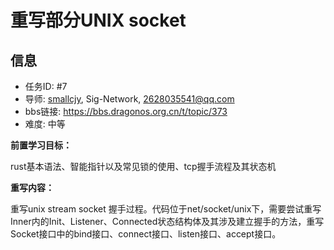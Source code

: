 # 重写部分UNIX socket

## 信息

- 任务ID: #7
- 导师: [smallcjy](https://github.com/smallcjy), Sig-Network, 2628035541@qq.com
- bbs链接: https://bbs.dragonos.org.cn/t/topic/373
- 难度: 中等

**前置学习目标：**

rust基本语法、智能指针以及常见锁的使用、tcp握手流程及其状态机

**重写内容：**

重写unix stream socket 握手过程。代码位于net/socket/unix下，需要尝试重写Inner内的Init、Listener、Connected状态结构体及其涉及建立握手的方法，重写Socket接口中的bind接口、connect接口、listen接口、accept接口。